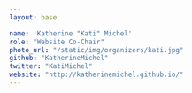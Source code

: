 ```yaml
---
layout: base

name: 'Katherine "Kati" Michel'
role: "Website Co-Chair"
photo_url: "/static/img/organizers/kati.jpg"
github: "KatherineMichel"
twitter: "KatiMichel"
website: "http://katherinemichel.github.io/"
---
```

